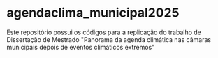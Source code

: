 # agendaclima_municipal2025
Este repositório possui os códigos para a replicação do trabalho de Dissertação de Mestrado "Panorama da agenda climática nas câmaras municipais depois de eventos climáticos extremos"
